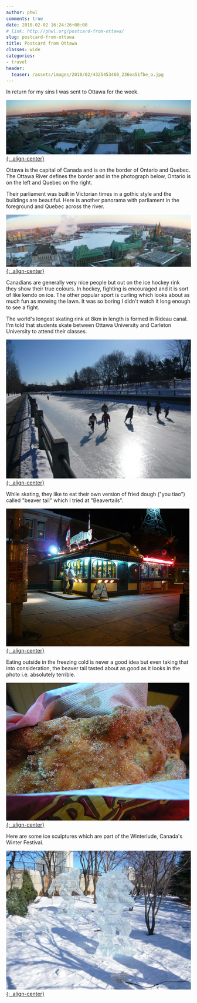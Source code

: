 ```yaml
---
author: phwl
comments: true
date: 2010-02-02 16:24:26+00:00
# link: http://phwl.org/postcard-from-ottawa/
slug: postcard-from-ottawa
title: Postcard from Ottawa
classes: wide
categories:
- travel
header:
  teaser: /assets/images/2010/02/4325453460_236ea51fbe_o.jpg
---
```


In return for my sins I was sent to Ottawa for the week.

[![](/assets/images/2010/02/4325453460_236ea51fbe_o.jpg){: .align-center}](/assets/images/2010/02/4325453460_236ea51fbe_o.jpg)
<!-- more -->

Ottawa is the capital of Canada and is on the border of Ontario and Quebec. The Ottawa River defines the border and in the photograph below, Ontario is on the left and Quebec on the right.

Their parliament was built in Victorian times in a gothic style and the buildings are beautiful. Here is another panorama with parliament in the foreground and Quebec across the river.

[![](/assets/images/2010/02/4331807503_15c81c5a1f_o.jpg){: .align-center}](/assets/images/2010/02/4331807503_15c81c5a1f_o.jpg)

Canadians are generally very nice people but out on the ice hockey rink they show their true colours. In hockey, fighting is encouraged and it is sort of like kendo on ice. The other popular sport is curling which looks about as much fun as mowing the lawn. It was so boring I didn't watch it long enough to see a fight.

The world's longest skating rink at 8km in length is formed in Rideau canal. I'm told that students skate between Ottawa University and Carleton University to attend their classes.

[![](/assets/images/2010/02/4332887868_799c308f80_o.jpg){: .align-center}](/assets/images/2010/02/4332887868_799c308f80_o.jpg)

While skating, they like to eat their own version of fried dough ("you tiao") called "beaver tail" which I tried at "Beavertails".

[![](/assets/images/2010/02/4327308293_a0b321676c.jpg){: .align-center}](/assets/images/2010/02/4327308293_a0b321676c.jpg)

Eating outside in the freezing cold is never a good idea but even taking that into consideration, the beaver tail tasted about as good as it looks in the photo i.e. absolutely terrible.

[![](/assets/images/2010/02/4327308573_ffaf3db71f.jpg){: .align-center}](/assets/images/2010/02/4327308573_ffaf3db71f.jpg)

Here are some ice sculptures which are part of the Winterlude, Canada's Winter Festival.

[![](/assets/images/2010/02/4332331901_4311087c81_o.jpg){: .align-center}](/assets/images/2010/02/4332331901_4311087c81_o.jpg)
